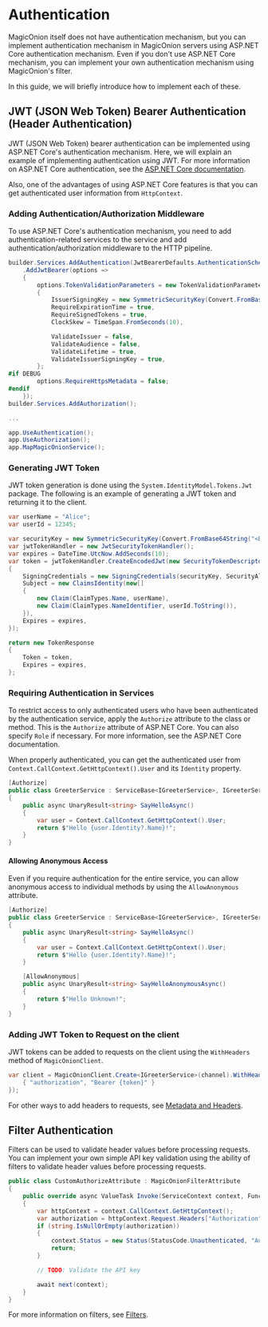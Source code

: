 # Authentication

MagicOnion itself does not have authentication mechanism, but you can implement authentication mechanism in MagicOnion servers using ASP.NET Core authentication mechanism. Even if you don't use ASP.NET Core mechanism, you can implement your own authentication mechanism using MagicOnion's filter.

In this guide, we will briefly introduce how to implement each of these.

## JWT (JSON Web Token) Bearer Authentication (Header Authentication)

JWT (JSON Web Token) bearer authentication can be implemented using ASP.NET Core's authentication mechanism. Here, we will explain an example of implementing authentication using JWT. For more information on ASP.NET Core authentication, see the [ASP.NET Core documentation](https://learn.microsoft.com/en-us/aspnet/core/security/authentication/?view=aspnetcore-9.0).

Also, one of the advantages of using ASP.NET Core features is that you can get authenticated user information from `HttpContext`.

### Adding Authentication/Authorization Middleware
To use ASP.NET Core's authentication mechanism, you need to add authentication-related services to the service and add authentication/authorization middleware to the HTTP pipeline.

```csharp
builder.Services.AddAuthentication(JwtBearerDefaults.AuthenticationScheme)
    .AddJwtBearer(options =>
    {
        options.TokenValidationParameters = new TokenValidationParameters
        {
            IssuerSigningKey = new SymmetricSecurityKey(Convert.FromBase64String("<Base64EncodedSecretKey>")),
            RequireExpirationTime = true,
            RequireSignedTokens = true,
            ClockSkew = TimeSpan.FromSeconds(10),

            ValidateIssuer = false,
            ValidateAudience = false,
            ValidateLifetime = true,
            ValidateIssuerSigningKey = true,
        };
#if DEBUG
        options.RequireHttpsMetadata = false;
#endif
    });
builder.Services.AddAuthorization();

...

app.UseAuthentication();
app.UseAuthorization();
app.MapMagicOnionService();
```

### Generating JWT Token

JWT token generation is done using the `System.IdentityModel.Tokens.Jwt` package. The following is an example of generating a JWT token and returning it to the client.

```csharp
var userName = "Alice";
var userId = 12345;

var securityKey = new SymmetricSecurityKey(Convert.FromBase64String("<Base64EncodedSecretKey>"));
var jwtTokenHandler = new JwtSecurityTokenHandler();
var expires = DateTime.UtcNow.AddSeconds(10);
var token = jwtTokenHandler.CreateEncodedJwt(new SecurityTokenDescriptor()
{
    SigningCredentials = new SigningCredentials(securityKey, SecurityAlgorithms.HmacSha256),
    Subject = new ClaimsIdentity(new[]
    {
        new Claim(ClaimTypes.Name, userName),
        new Claim(ClaimTypes.NameIdentifier, userId.ToString()),
    }),
    Expires = expires,
});

return new TokenResponse
{
    Token = token,
    Expires = expires,
};
```

### Requiring Authentication in Services

To restrict access to only authenticated users who have been authenticated by the authentication service, apply the `Authorize` attribute to the class or method. This is the `Authorize` attribute of ASP.NET Core. You can also specify `Role` if necessary. For more information, see the ASP.NET Core documentation.

When properly authenticated, you can get the authenticated user from `Context.CallContext.GetHttpContext().User` and its `Identity` property.

```csharp
[Authorize]
public class GreeterService : ServiceBase<IGreeterService>, IGreeterService
{
    public async UnaryResult<string> SayHelloAsync()
    {
        var user = Context.CallContext.GetHttpContext().User;
        return $"Hello {user.Identity?.Name}!";
    }
}
```

#### Allowing Anonymous Access

Even if you require authentication for the entire service, you can allow anonymous access to individual methods by using the `AllowAnonymous` attribute.

```csharp
[Authorize]
public class GreeterService : ServiceBase<IGreeterService>, IGreeterService
{
    public async UnaryResult<string> SayHelloAsync()
    {
        var user = Context.CallContext.GetHttpContext().User;
        return $"Hello {user.Identity?.Name}!";
    }

    [AllowAnonymous]
    public async UnaryResult<string> SayHelloAnonymousAsync()
    {
        return $"Hello Unknown!";
    }
}
```

### Adding JWT Token to Request on the client
JWT tokens can be added to requests on the client using the `WithHeaders` method of `MagicOnionClient`.

```csharp
var client = MagicOnionClient.Create<IGreeterService>(channel).WithHeaders(new Metadata {
    { "authorization", "Bearer {token}" }
});
```

For other ways to add headers to requests, see [Metadata and Headers](/unary/metadata).

## Filter Authentication
Filters can be used to validate header values before processing requests. You can implement your own simple API key validation using the ability of filters to validate header values before processing requests.

```csharp
public class CustomAuthorizeAttribute : MagicOnionFilterAttribute
{
    public override async ValueTask Invoke(ServiceContext context, Func<ServiceContext, ValueTask> next)
    {
        var httpContext = context.CallContext.GetHttpContext();
        var authorization = httpContext.Request.Headers["Authorization"];
        if (string.IsNullOrEmpty(authorization))
        {
            context.Status = new Status(StatusCode.Unauthenticated, "Authorization header is required.");
            return;
        }

        // TODO: Validate the API key

        await next(context);
    }
}
```

For more information on filters, see [Filters](/filter/fundamentals).
